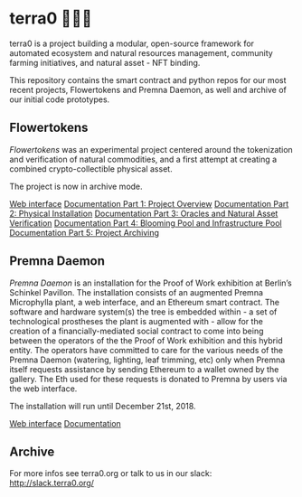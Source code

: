 # terra0 🌲🌳🌿
terra0 is a project building a modular, open-source framework for automated ecosystem and natural resources management, community farming initiatives, and natural asset - NFT binding.   

This repository contains the smart contract and python repos for our most recent projects, Flowertokens and Premna Daemon, as well and archive of our initial code prototypes.


## Flowertokens
*Flowertokens* was an experimental project centered around the tokenization and verification of natural commodities, and a first attempt at creating a combined crypto-collectible physical asset.

The project is now in archive mode.

[Web interface](https://flowertokens.terra0.org/)
[Documentation Part 1: Project Overview](https://medium.com/@terra0/everything-you-wanted-to-know-about-flowertokens-but-were-afraid-to-ask-part-1-general-concept-ea50427b718b)
[Documentation Part 2: Physical Installation](https://medium.com/@terra0/everything-you-wanted-to-know-about-flowertokens-but-were-afraid-to-ask-part-2-physical-12e9fc611b7)
[Documentation Part 3: Oracles and Natural Asset Verification](https://medium.com/@terra0/everything-you-wanted-to-know-about-flowertokens-but-were-afraid-to-ask-part-3-the-oracle-and-c301091b19d1)
[Documentation Part 4: Blooming Pool and Infrastructure Pool](https://medium.com/@terra0/everything-you-wanted-to-know-about-flowertokens-but-were-afraid-to-ask-part-4-blooming-and-96e9de024767)
[Documentation Part 5: Project Archiving](https://medium.com/@terra0/when-bloom-the-end-of-flowertokens-project-archiving-and-the-end-of-trading-47d5bf1d379a)

## Premna Daemon
*Premna Daemon* is an installation for the Proof of Work exhibition at Berlin’s Schinkel Pavillon. The installation consists of an augmented Premna Microphylla plant, a web interface, and an Ethereum smart contract. The software and hardware system(s) the tree is embedded within - a set of technological prostheses the plant is augmented with - allow for the creation of a financially-mediated social contract to come into being between the operators of the the Proof of Work exhibition and this hybrid entity. The operators have committed to care for the various needs of the Premna Daemon (watering, lighting, leaf trimming, etc) only when Premna itself requests assistance by sending Ethereum to a wallet owned by the gallery. The Eth used for these requests is donated to Premna by users via the web interface.

The installation will run until December 21st, 2018.

[Web interface](https://premna.terra0.org/)
[Documentation](https://medium.com/@terra0/premna-daemon-an-introduction-via-a-history-of-autonomy-in-the-cryptosphere-3cee15e92fe2)

## Archive

For more infos see terra0.org
or talk to us in our slack:
http://slack.terra0.org/
